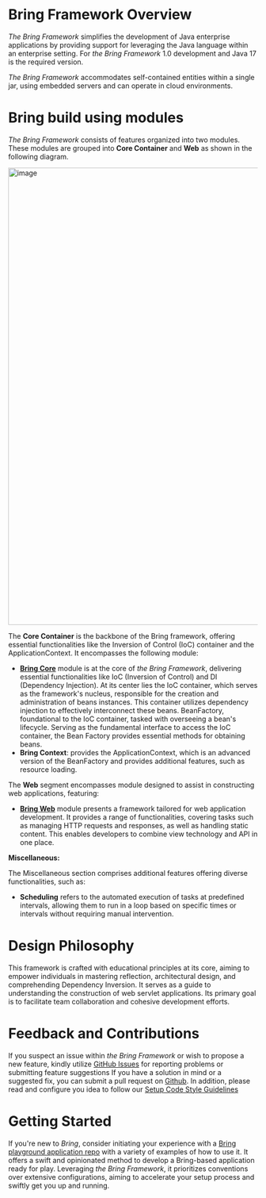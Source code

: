 # Bring Framework Overview

*The Bring Framework* simplifies the development of Java enterprise applications by providing support for leveraging the Java language within an enterprise setting. 
For *the Bring Framework* 1.0 development and Java 17 is the required version.


*The Bring Framework* accommodates self-contained entities within a single jar, using embedded servers and can operate in cloud environments.


# Bring build using modules

*The Bring Framework* consists of features organized into two modules. 
These modules are grouped into **Core Container** and **Web** as shown in the following diagram.

<img width="922" alt="image" src="https://github.com/BlyznytsiaOrg/bring/assets/73576438/eff5591f-ddb3-41f1-9c18-b476836abcf0">


The **Core Container** is the backbone of the Bring framework, offering essential functionalities like the Inversion of Control (IoC) container and the ApplicationContext. 
It encompasses the following module:

- **[Bring Core](Core.md)** module is at the core of *the Bring Framework*, delivering essential functionalities like IoC (Inversion of Control) and DI (Dependency Injection). 
At its center lies the IoC container, which serves as the framework's nucleus, responsible for the creation and administration of beans instances. 
This container utilizes dependency injection to effectively interconnect these beans. BeanFactory, foundational to the IoC container, tasked with overseeing a bean's lifecycle. 
Serving as the fundamental interface to access the IoC container, the Bean Factory provides essential methods for obtaining beans.
- **Bring Context**: provides the ApplicationContext, which is an advanced version of the BeanFactory and provides additional features, such as resource loading.

The **Web** segment encompasses module designed to assist in constructing web applications, featuring:

- **[Bring Web](Web.md)** module presents a framework tailored for web application development.
  It provides a range of functionalities, covering tasks such as managing HTTP requests and responses, as well as handling static content. 
This enables developers to combine view technology and API in one place.

**Miscellaneous:**

The Miscellaneous section comprises additional features offering diverse functionalities, such as:

- **Scheduling** refers to the automated execution of tasks at predefined intervals, allowing them to run in a loop based on specific times or intervals without requiring manual intervention.


# Design Philosophy

This framework is crafted with educational principles at its core, aiming to empower individuals in mastering reflection, architectural design, and comprehending Dependency Inversion. 
It serves as a guide to understanding the construction of web servlet applications. Its primary goal is to facilitate team collaboration and cohesive development efforts.

# Feedback and Contributions

If you suspect an issue within *the Bring Framework* or wish to propose a new feature, kindly utilize [GitHub Issues](https://github.com/BlyznytsiaOrg/bring/issues/new) for reporting problems or submitting feature suggestions
If you have a solution in mind or a suggested fix, you can submit a pull request on [Github](https://github.com/BlyznytsiaOrg/bring). In addition, please read and configure you idea to follow our [Setup Code Style Guidelines](https://github.com/YevgenDemoTestOrganization/bring/wiki/Setup-Code-Style-Guidelines)

# Getting Started

If you're new to *Bring*, consider initiating your experience with a [Bring playground application repo](https://github.com/BlyznytsiaOrg/bring-playground) with a variety of examples of how to use it. 
It offers a swift and opinionated method to develop a Bring-based application ready for play. 
Leveraging *the Bring Framework*, it prioritizes conventions over extensive configurations, aiming to accelerate your setup process and swiftly get you up and running.